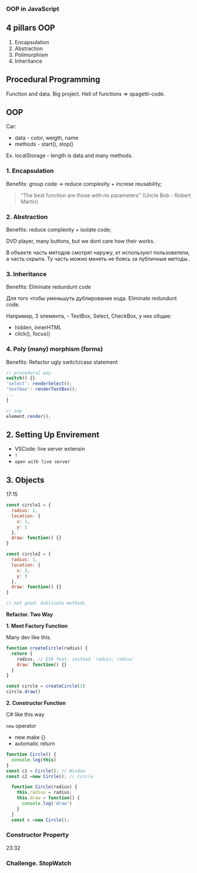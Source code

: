 ### OOP in JavaScript

## 4 pillars OOP

1. Encapsulation
2. Abstraction
3. Polimorphism
4. Inheritance

## Procedural Programming

Function and data. Big project. Hell of functions => spagetti-code.

## OOP

Car:
- data - color, weigth, name
- methods - start(), stop()

Ex. localStorage - length is data and many methods.

### 1. Encapsulation 

Benefits: group code -> reduce complexity + increse reusability;

> "The best function are those with no parameters" (Uncle Bob - Robert Martin)



### 2. Abstraction

Benefits: reduce complexity + isolate code;

DVD player, many buttons, but we dont care how their works.

В объекте часть методов смотрят наружу, кт используют пользователи, а часть скрыта. Ту часть можно менять не боясь за публичные методы..

### 3. Inheritance

Benefits: Eliminate redundunt code

Для того чтобы уменьшуть дублирование кода. Eliminate redundunt code.

Например, 3 элемента, - TextBox, Select, CheckBox, у них общие:
- hidden, innerHTML
- click(), focus()

### 4. Poly (many) morphism (forms)

Benefits: Refactor ugly switch/case statement

```js
// procedural way
switch() {}
'select': renderSelect();
'textbox': renderTextBox();
...
}

// oop
element.render();

```

## 2. Setting Up Envirement

- VSCode: live server extensin
- `!`
- `open with live server`

## 3. Objects
17:15

```js
const circle1 = {
  radius: 1,
  location: {
    x: 1,
    y: 1
  },
  draw: function() {}
}

const circle2 = {
  radius: 1,
  location: {
    x: 3,
    y: 3
  },
  draw: function() {}
}

// not good: dublicate methods
```

**Refactor. Two Way**

**1. Meet Factory Function**

Many dev like this.

```js
function createCircle(radius) {
  return {
    radius, // ES6 feat, instead `raduis: radius`
    draw: function() {}
  }
}

const circle = createCircle(1)
circle.draw()
```

**2. Constructor Function**

C# like this way

`new` operator
- new make {}
- automatic return

```js
function Circle() {
  console.log(this)
}
const c1 = Circle(); // Window
const c2 =new Circle(); // Circle
```

```js
  function Circle(radius) {
    this.radius = radius;
    this.draw = function() {
      console.log('draw')
    }
  }
  const c =new Circle();
```

### Constructor Property
23:32


### Challenge. StopWatch


